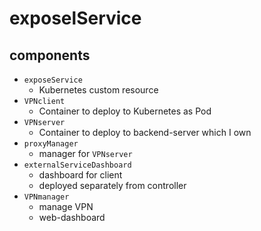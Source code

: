 # exposelService

## components

- `exposeService`
    - Kubernetes custom resource
- `VPNclient`
    - Container to deploy to Kubernetes as Pod
- `VPNserver`
    - Container to deploy to backend-server which I own
- `proxyManager`
    - manager for `VPNserver`
- `externalServiceDashboard`
    - dashboard for client
    - deployed separately from controller
- `VPNmanager`
    - manage VPN
    - web-dashboard

